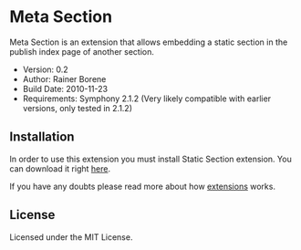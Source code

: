 Meta Section
============

Meta Section is an extension that allows embedding a static section in the publish index page of another section.

- Version: 0.2
- Author: Rainer Borene
- Build Date: 2010-11-23
- Requirements: Symphony 2.1.2 (Very likely compatible with earlier versions, only tested in 2.1.2)

Installation
------------

In order to use this extension you must install Static Section extension. You can download it right [here](https://github.com/knupska/static_section).

If you have any doubts please read more about how [extensions](http://symphony-cms.com/learn/concepts/view/extensions/) works.

License
-------

Licensed under the MIT License.